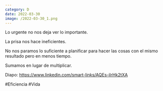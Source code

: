 ```yaml
--- 
category: D 
date: 2022-03-30 
image: /2022-03-30_1.png 
--- 
```


Lo urgente no nos deja ver lo importante.

La prisa nos hace ineficientes.

No nos paramos lo suficiente a planificar para hacer las cosas con el mismo resultado pero en menos tiempo.

Sumamos en lugar de multiplicar.

Diapo: https://www.linkedin.com/smart-links/AQEs-ilrHk2tXA

#Eficiencia  #Vida
